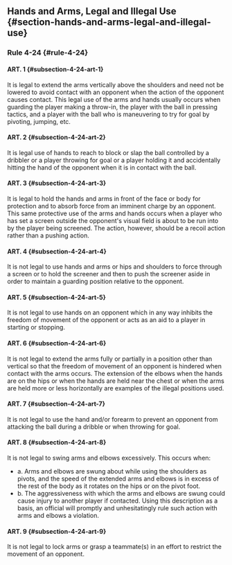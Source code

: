 <!-- Section: Hands and Arms, Legal and Illegal Use -->

## Hands and Arms, Legal and Illegal Use {#section-hands-and-arms-legal-and-illegal-use}

### Rule 4-24 {#rule-4-24}

#### ART. 1 {#subsection-4-24-art-1}

It is legal to extend the arms vertically above the shoulders and need not be lowered to avoid contact with an opponent when the action of the opponent causes contact. This legal use of the arms and hands usually occurs when guarding the player making a throw-in, the player with the ball in pressing tactics, and a player with the ball who is maneuvering to try for goal by pivoting, jumping, etc.

#### ART. 2 {#subsection-4-24-art-2}

It is legal use of hands to reach to block or slap the ball controlled by a dribbler or a player throwing for goal or a player holding it and accidentally hitting the hand of the opponent when it is in contact with the ball.

#### ART. 3 {#subsection-4-24-art-3}

It is legal to hold the hands and arms in front of the face or body for protection and to absorb force from an imminent charge by an opponent. This same protective use of the arms and hands occurs when a player who has set a screen outside the opponent's visual field is about to be run into by the player being screened. The action, however, should be a recoil action rather than a pushing action.

#### ART. 4 {#subsection-4-24-art-4}

It is not legal to use hands and arms or hips and shoulders to force through a screen or to hold the screener and then to push the screener aside in order to maintain a guarding position relative to the opponent.

#### ART. 5 {#subsection-4-24-art-5}

It is not legal to use hands on an opponent which in any way inhibits the freedom of movement of the opponent or acts as an aid to a player in starting or stopping.

#### ART. 6 {#subsection-4-24-art-6}

It is not legal to extend the arms fully or partially in a position other than vertical so that the freedom of movement of an opponent is hindered when contact with the arms occurs. The extension of the elbows when the hands are on the hips or when the hands are held near the chest or when the arms are held more or less horizontally are examples of the illegal positions used.

#### ART. 7 {#subsection-4-24-art-7}

It is not legal to use the hand and/or forearm to prevent an opponent from attacking the ball during a dribble or when throwing for goal.

#### ART. 8 {#subsection-4-24-art-8}

It is not legal to swing arms and elbows excessively. This occurs when:

- a. Arms and elbows are swung about while using the shoulders as pivots, and the speed of the extended arms and elbows is in excess of the rest of the body as it rotates on the hips or on the pivot foot.
- b. The aggressiveness with which the arms and elbows are swung could cause injury to another player if contacted. Using this description as a basis, an official will promptly and unhesitatingly rule such action with arms and elbows a violation.

#### ART. 9 {#subsection-4-24-art-9}

It is not legal to lock arms or grasp a teammate(s) in an effort to restrict the movement of an opponent.
